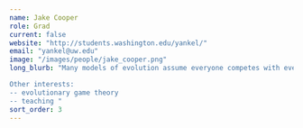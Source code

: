 ```yaml
---
name: Jake Cooper
role: Grad
current: false
website: "http://students.washington.edu/yankel/"
email: "yankel@uw.edu"
image: "/images/people/jake_cooper.png"
long_blurb: "Many models of evolution assume everyone competes with everyone, and anyone can mate with anyone. This is of course not realistic; most populations are 'spatially structured'. I use mathematical modeling and computer simulation to see how spatial structure effects evolution.

Other interests:
-- evolutionary game theory
-- teaching "
sort_order: 3
---
```


